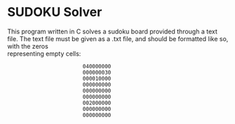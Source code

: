 SUDOKU Solver
=============
This program written in C solves a sudoku board provided through a text file.
The text file must be given as a .txt file, and should be formatted like so, with the zeros  
representing empty cells:  
  
                            040000000  
                            000000030  
                            000010000  
                            000000000  
                            000000000  
                            000000000  
                            002000000  
                            000000000  
                            000000000
